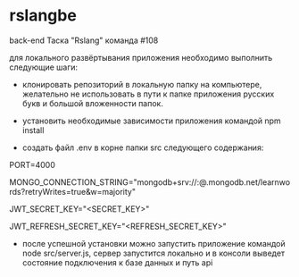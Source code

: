 # rslangbe

back-end Таска "Rslang" команда #108

для локального развёртывания приложения необходимо выполнить следующие шаги:

- клонировать репозиторий в локальную папку на компьютере, желательно не использовать в пути к папке приложения русских букв и большой вложенности папок.

- установить необходимые зависимости приложения командой npm install

- создать файл .env в корне папки src следующего содержания:

PORT=4000

MONGO_CONNECTION_STRING="mongodb+srv://<LOGIN>:<PASSWORD>@<URL>.mongodb.net/learnwords?retryWrites=true&w=majority"

JWT_SECRET_KEY="<SECRET_KEY>"

JWT_REFRESH_SECRET_KEY="<REFRESH_SECRET_KEY>"

- после успешной установки можно запустить приложение командой node src/server.js, 
  сервер запустится локально и в консоли выведет состояние подключения к базе данных и путь api
